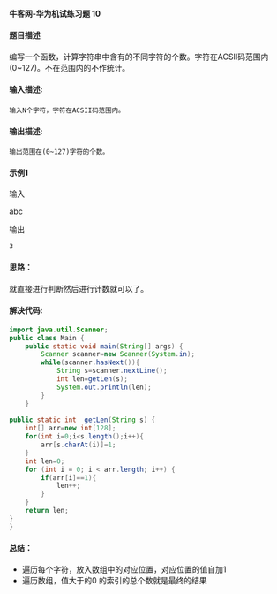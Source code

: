 #### 牛客网-华为机试练习题 10



#### 题目描述

编写一个函数，计算字符串中含有的不同字符的个数。字符在ACSII码范围内(0~127)。不在范围内的不作统计。

#### 输入描述:

```
输入N个字符，字符在ACSII码范围内。
```

#### 输出描述:

```
输出范围在(0~127)字符的个数。
```

#### 示例1

输入

abc

输出

```
3
```

#### 思路：

就直接进行判断然后进行计数就可以了。

#### 解决代码:

```java
import java.util.Scanner;
public class Main {
    public static void main(String[] args) {
        Scanner scanner=new Scanner(System.in);
        while(scanner.hasNext()){
            String s=scanner.nextLine();
            int len=getLen(s);
            System.out.println(len);
        }
    }
     
public static int  getLen(String s) {
    int[] arr=new int[128];
    for(int i=0;i<s.length();i++){
        arr[s.charAt(i)]=1;
    }
    int len=0;
    for (int i = 0; i < arr.length; i++) {
        if(arr[i]==1){
            len++;
        }
    }  
    return len;
}
}

```

#### 总结：

* 遍历每个字符，放入数组中的对应位置，对应位置的值自加1
* 遍历数组，值大于的0 的索引的总个数就是最终的结果